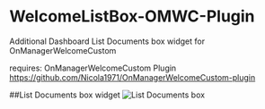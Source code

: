 WelcomeListBox-OMWC-Plugin
==========================

Additional Dashboard List Documents box widget for OnManagerWelcomeCustom

requires: OnManagerWelcomeCustom Plugin https://github.com/Nicola1971/OnManagerWelcomeCustom-plugin

##List Documents box widget
![List Documents box](https://raw.githubusercontent.com/Nicola1971/WelcomeListBox-OMWC-Plugin/master/listbox-widget.jpg)
